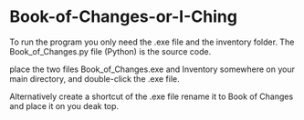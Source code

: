 # Book-of-Changes-or-I-Ching

To run the program you only need the .exe file and the inventory folder.
The Book_of_Changes.py file (Python) is the source code.

place the two files Book_of_Changes.exe and Inventory somewhere
on your main directory, and double-click the .exe file.

Alternatively create a shortcut of the .exe file rename it to
Book of Changes and place it on you deak top.
